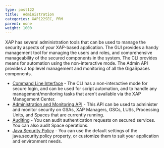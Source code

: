 ```yaml
---
type: post122
title:  Administration
categories: XAP122SEC, PRM
parent: none
weight: 1000
---
```




XAP has several administration tools that can be used to manage the security aspects of your XAP-based application. The GUI provides a handy management tool for managing the users and roles, and comprehensive manageability of the secured components in the system. The CLI provides means for automation using the non-interactive mode. The Admin API provides a top level management and monitoring of all the GigaSpaces components.


- [Command Line Interface](./command-line-interface-cli-security.html) - The CLI has a non-interactive mode for secure login, and can be used for script automation, and to handle any management/monitoring tasks that aren't available via the XAP Management Center.
- [Administration and Monitoring API](./administration-and-monitoring-api-security.html) - This API can be used to administer and monitor security on GSAs, XAP Managers, GSCs, LUSs, Processing Units, and Spaces that are currently running.
- [Auditing](./auditing.html) - You can audit authentication requests on secured services. You can also audit Space operations.
- [Java Security Policy](./java-security-policy-file.html) - You can use the default settings of the java.security.policy property, or customize them to suit your application and environment needs.

